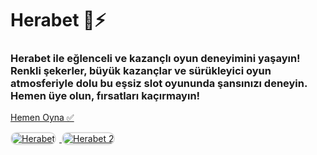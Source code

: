 <h1>Herabet 🎰⚡️</h1>
<h3>Herabet ile eğlenceli ve kazançlı oyun deneyimini yaşayın! Renkli şekerler, büyük kazançlar ve sürükleyici oyun atmosferiyle dolu bu eşsiz slot oyununda şansınızı deneyin. Hemen üye olun, fırsatları kaçırmayın!</h3>

<p>
    <a href="https://heylink.me/bonussitelerii/">Hemen Oyna ✅</a>
</p>

<a href="https://heylink.me/bonussitelerii/" title="Herabet Oyna">
    <img src="https://i.ibb.co/YjtLwQ8/cats.jpg" alt="Herabet" style="max-width: 48%; border: 2px solid #ddd; border-radius: 10px; margin-right: 1%;">
</a>
<a href="https://heylink.me/bonussitelerii/" title="Herabet Giriş">
    <img src="https://i.ibb.co/VHdrjnQ/df.jpg" alt="Herabet 2" style="max-width: 48%; border: 2px solid #ddd; border-radius: 10px;">
</a>
